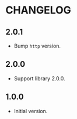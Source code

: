 # CHANGELOG

## 2.0.1

- Bump `http` version.

## 2.0.0

- Support library 2.0.0.

## 1.0.0

- Initial version.
